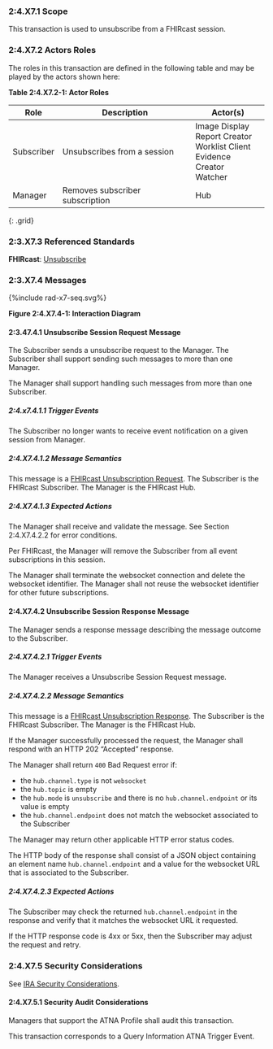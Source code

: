 ### 2:4.X7.1 Scope

This transaction is used to unsubscribe from a FHIRcast session.

### 2:4.X7.2 Actors Roles

The roles in this transaction are defined in the following table and may be played by the actors shown here:

**Table 2:4.X7.2-1: Actor Roles**

| Role | Description | Actor(s) |
|------|-------------|----------|
| Subscriber | Unsubscribes from a session | Image Display<br>Report Creator<br>Worklist Client<br>Evidence Creator<br>Watcher |
| Manager | Removes subscriber subscription | Hub |
{: .grid}

### 2:3.X7.3 Referenced Standards

**FHIRcast**: [Unsubscribe](https://build.fhir.org/ig/HL7/fhircast-docs/2-4-Subscribing.html#unsubscribe)

### 2:3.X7.4 Messages

<div>
{%include rad-x7-seq.svg%}
</div>

<div style="clear: left"/>

**Figure 2:4.X7.4-1: Interaction Diagram**

#### 2:3.47.4.1 Unsubscribe Session Request Message

The Subscriber sends a unsubscribe request to the Manager. The Subscriber shall support sending such messages to more than one Manager.

The Manager shall support handling such messages from more than one Subscriber. 

##### 2:4.x7.4.1.1 Trigger Events

The Subscriber no longer wants to receive event notification on a given session from Manager.

##### 2:4.X7.4.1.2 Message Semantics

This message is a [FHIRcast Unsubscription Request](https://build.fhir.org/ig/HL7/fhircast-docs/2-4-Subscribing.html#unsubscribe). The Subscriber is the FHIRcast Subscriber. The Manager is the FHIRcast Hub.

##### 2:4.X7.4.1.3 Expected Actions

The Manager shall receive and validate the message. See Section 2:4.X7.4.2.2 for error conditions.

Per FHIRcast, the Manager will remove the Subscriber from all event subscriptions in this session.

The Manager shall terminate the websocket connection and delete the websocket identifier. The Manager shall not reuse the websocket identifier for other future subscriptions.

#### 2:4.X7.4.2 Unsubscribe Session Response Message

The Manager sends a response message describing the message outcome to the Subscriber.

##### 2:4.X7.4.2.1 Trigger Events

The Manager receives a Unsubscribe Session Request message.

##### 2:4.X7.4.2.2 Message Semantics

This message is a [FHIRcast Unsubscription Response](https://build.fhir.org/ig/HL7/fhircast-docs/2-4-Subscribing.html#unsubscribe). The Subscriber is the FHIRcast Subscriber. The Manager is the FHIRcast Hub.

If the Manager successfully processed the request, the Manager shall respond with an HTTP 202 “Accepted” response.

The Manager shall return `400` Bad Request error if:
- the `hub.channel.type` is not `websocket`
- the `hub.topic` is empty
- the `hub.mode` is `unsubscribe` and there is no `hub.channel.endpoint` or its value is empty
- the `hub.channel.endpoint` does not match the websocket associated to the Subscriber

The Manager may return other applicable HTTP error status codes.

The HTTP body of the response shall consist of a JSON object containing an element name `hub.channel.endpoint` and a value for the websocket URL that is associated to the Subscriber.

##### 2:4.X7.4.2.3 Expected Actions

The Subscriber may check the returned `hub.channel.endpoint` in the response and verify that it matches the websocket URL it requested.

If the HTTP response code is 4xx or 5xx, then the Subscriber may adjust the request and retry.

### 2:4.X7.5 Security Considerations

See [IRA Security Considerations](volume-1.html#1xx5-ira-security-considerations).

#### 2:4.X7.5.1 Security Audit Considerations

Managers that support the ATNA Profile shall audit this transaction.

This transaction corresponds to a Query Information ATNA Trigger Event.
